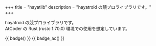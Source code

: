 +++
title = "hayatlib"
description = "hayatroid の競プロライブラリです。"
+++

hayatroid の競プロライブラリです。\
AtCoder の Rust (rustc 1.70.0) 環境での使用を想定しています。

{{ badge() }}
{{ badge_ac() }}
